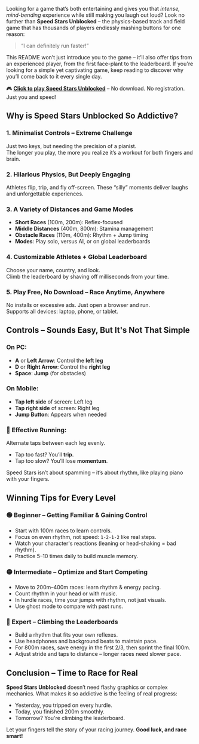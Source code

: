 Looking for a game that’s both entertaining and gives you that *intense, mind-bending* experience while still making you laugh out loud? Look no further than **Speed Stars Unblocked** – the physics-based track and field game that has thousands of players endlessly mashing buttons for one reason:

> “I can definitely run faster!”

This README won’t just introduce you to the game – it’ll also offer tips from an experienced player, from the first face-plant to the leaderboard. If you're looking for a simple yet captivating game, keep reading to discover why you’ll come back to it every single day.

🎮 **[Click to play Speed Stars Unblocked](https://1kb.link/ianQKG)** – No download. No registration. Just you and speed!

## Why is Speed Stars Unblocked So Addictive?

### 1. Minimalist Controls – Extreme Challenge
Just two keys, but needing the precision of a pianist.  
The longer you play, the more you realize it’s a workout for both fingers and brain.

### 2. Hilarious Physics, But Deeply Engaging
Athletes flip, trip, and fly off-screen. These “silly” moments deliver laughs and unforgettable experiences.

### 3. A Variety of Distances and Game Modes
- **Short Races** (100m, 200m): Reflex-focused  
- **Middle Distances** (400m, 800m): Stamina management  
- **Obstacle Races** (110m, 400m): Rhythm + Jump timing  
- **Modes**: Play solo, versus AI, or on global leaderboards

### 4. Customizable Athletes + Global Leaderboard
Choose your name, country, and look.  
Climb the leaderboard by shaving off milliseconds from your time.

### 5. Play Free, No Download – Race Anytime, Anywhere
No installs or excessive ads. Just open a browser and run.  
Supports all devices: laptop, phone, or tablet.

## Controls – Sounds Easy, But It's Not That Simple

### On PC:
- **A** or **Left Arrow**: Control the **left leg**  
- **D** or **Right Arrow**: Control the **right leg**  
- **Space**: **Jump** (for obstacles)

### On Mobile:
- **Tap left side** of screen: Left leg  
- **Tap right side** of screen: Right leg  
- **Jump Button**: Appears when needed

### 🎯 Effective Running:
Alternate taps between each leg evenly.  
- Tap too fast? You’ll **trip**.  
- Tap too slow? You’ll lose **momentum**.  

Speed Stars isn’t about spamming – it’s about rhythm, like playing piano with your fingers.

## Winning Tips for Every Level

### 🟢 Beginner – Getting Familiar & Gaining Control
- Start with 100m races to learn controls.
- Focus on even rhythm, not speed: `1-2-1-2` like real steps.
- Watch your character's reactions (leaning or head-shaking = bad rhythm).
- Practice 5–10 times daily to build muscle memory.

### 🟡 Intermediate – Optimize and Start Competing
- Move to 200m–400m races: learn rhythm & energy pacing.
- Count rhythm in your head or with music.
- In hurdle races, time your jumps with rhythm, not just visuals.
- Use ghost mode to compare with past runs.

### 🔴 Expert – Climbing the Leaderboards
- Build a rhythm that fits your own reflexes.
- Use headphones and background beats to maintain pace.
- For 800m races, save energy in the first 2/3, then sprint the final 100m.
- Adjust stride and taps to distance – longer races need slower pace.

## Conclusion – Time to Race for Real

**Speed Stars Unblocked** doesn’t need flashy graphics or complex mechanics.  What makes it so addictive is the feeling of real progress:

- Yesterday, you tripped on every hurdle.  
- Today, you finished 200m smoothly.  
- Tomorrow? You're climbing the leaderboard.

Let your fingers tell the story of your racing journey.  **Good luck, and race smart!**

